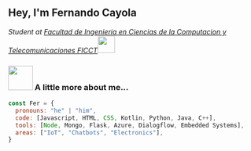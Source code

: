 <h2> Hey, I'm Fernando Cayola </h2>
<p><em>Student at  <a href="https://www.facebook.com/FICCTUAGRMOFICIAL"> Facultad de Ingenieria en Ciencias de la Computacion y Telecomunicaciones FICCT</a><img src="https://lh3.googleusercontent.com/kcfAAT7rJgQVVqHRdoL7f8fmu5maZaT7nQ0MZ84_WLgGA22Yg6ccmG99kAkECtgf27im=s85" width="35">
</em></p>

### <img src="https://i.pinimg.com/originals/27/b2/16/27b216fa373d75906c2b8b51661d8b13.gif" width="50"> A little more about me... 
 
```javascript
const Fer = {
  pronouns: "he" | "him",
  code: [Javascript, HTML, CSS, Kotlin, Python, Java, C++], 
  tools: [Node, Mongo, Flask, Azure, Dialogflow, Embedded Systems],
  areas: ["IoT", "Chatbots", "Electronics"],
}
```
